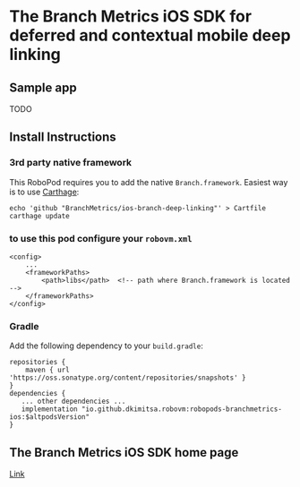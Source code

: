 # The Branch Metrics iOS SDK for deferred and contextual mobile deep linking

## Sample app
TODO

## Install Instructions

### 3rd party native framework
This RoboPod requires you to add the native `Branch.framework`. Easiest way is to use [Carthage](https://github.com/Carthage/Carthage#installing-carthage):
```
echo 'github "BranchMetrics/ios-branch-deep-linking"' > Cartfile
carthage update
```

### to use this pod configure your `robovm.xml`

```
<config>
    ...
    <frameworkPaths>
        <path>libs</path>  <!-- path where Branch.framework is located -->
    </frameworkPaths>
</config>
```

### Gradle

Add the following dependency to your `build.gradle`:

```
repositories {
    maven { url 'https://oss.sonatype.org/content/repositories/snapshots' }
}
dependencies {
   ... other dependencies ...
   implementation "io.github.dkimitsa.robovm:robopods-branchmetrics-ios:$altpodsVersion"
}
```

## The Branch Metrics iOS SDK home page

[Link](https://github.com/BranchMetrics/ios-branch-deep-linking)